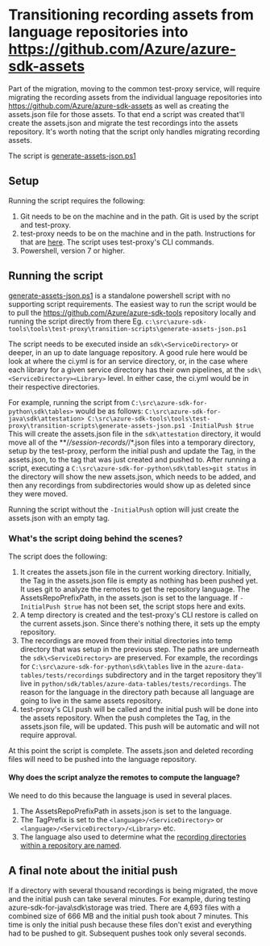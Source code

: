 # Transitioning recording assets from language repositories into <https://github.com/Azure/azure-sdk-assets>

Part of the migration, moving to the common test-proxy service, will require migrating the recording assets from the individual language repositories into <https://github.com/Azure/azure-sdk-assets> as well as creating the assets.json file for those assets. To that end a script was created that'll create the assets.json and migrate the test recordings into the assets repository. It's worth noting that the script only handles migrating recording assets.

The script is [generate-assets-json.ps1](https://github.com/Azure/azure-sdk-tools/blob/main/tools/test-proxy/transition-scripts/generate-assets-json.ps1)

## Setup

Running the script requires the following:

1. Git needs to be on the machine and in the path. Git is used by the script and test-proxy.
2. test-proxy needs to be on the machine and in the path. Instructions for that are [here](https://github.com/Azure/azure-sdk-tools/blob/main/tools/test-proxy/Azure.Sdk.Tools.TestProxy/README.md#installation). The script uses test-proxy's CLI commands.
3. Powershell, version 7 or higher.

## Running the script

[generate-assets-json.ps1](https://github.com/Azure/azure-sdk-tools/blob/main/tools/test-proxy/transition-scripts/generate-assets-json.ps1) is a standalone powershell script with no supporting script requirements. The easiest way to run the script would be to pull the <https://github.com/Azure/azure-sdk-tools> repository locally and running the script directly from there Eg. `c:\src\azure-sdk-tools\tools\test-proxy\transition-scripts\generate-assets-json.ps1`

The script needs to be executed inside an `sdk\<ServiceDirectory>` or deeper, in an up to date language repository. A good rule here would be look at where the ci.yml is for an service directory, or, in the case where each library for a given service directory has their own pipelines, at the `sdk\<ServiceDirectory><Library>` level. In either case, the ci.yml would be in their respective directories.

For example, running the script from `C:\src\azure-sdk-for-python\sdk\tables>` would be as follows:
`C:\src\azure-sdk-for-java\sdk\attestation> C:\src\azure-sdk-tools\tools\test-proxy\transition-scripts\generate-assets-json.ps1 -InitialPush $true`
This will create the assets.json file in the `sdk\attestation` directory, it would move all of the **/*/session-records/*/*.json files into a temporary directory, setup by the test-proxy, perform the initial push and update the Tag, in the assets.json, to the tag that was just created and pushed to. After running a script, executing a `C:\src\azure-sdk-for-python\sdk\tables>git status` in the directory will show the new assets.json, which needs to be added, and then any recordings from subdirectories would show up as deleted since they were moved.

Running the script without the `-InitialPush` option will just create the assets.json with an empty tag.

### What's the script doing behind the scenes?

The script does the following:

1. It creates the assets.json file in the current working directory. Initially, the Tag in the assets.json file is empty as nothing has been pushed yet. It uses git to analyze the remotes to get the repository language. The AssetsRepoPrefixPath, in the assets.json is set to the language. If `-InitialPush $true` has not been set, the script stops here and exits.
2. A temp directory is created and the test-proxy's CLI restore is called on the current assets.json. Since there's nothing there, it sets up the empty repository.
3. The recordings are moved from their initial directories into temp directory that was setup in the previous step. The paths are underneath the `sdk\<ServiceDirectory>` are preserved. For example, the recordings for `C:\src\azure-sdk-for-python\sdk\tables` live in the `azure-data-tables/tests/recordings` subdirectory and in the target repository they'll live in `python/sdk/tables/azure-data-tables/tests/recordings`. The reason for the language in the directory path because all language are going to live in the same assets repository.
4. test-proxy's CLI push will be called and the initial push will be done into the assets repository. When the push completes the Tag, in the assets.json file, will be updated. This push will be automatic and will not require approval.

At this point the script is complete. The assets.json and deleted recording files will need to be pushed into the language repository.

#### Why does the script analyze the remotes to compute the language?

We need to do this because the language is used in several places.

1. The AssetsRepoPrefixPath in assets.json is set to the language.
2. The TagPrefix is set to the `<language>/<ServiceDirectory>` or `<language>/<ServiceDirectory>/<Library>` etc.
3. The language also used to determine what the [recording directories within a repository are named](https://github.com/Azure/azure-sdk-tools/blob/main/tools/test-proxy/transition-scripts/generate-assets-json.ps1#L47).

## A final note about the initial push

If a directory with several thousand recordings is being migrated, the move and the initial push can take several minutes. For example, during testing azure-sdk-for-java\sdk\storage was tried. There are 4,693 files with a combined size of 666 MB and the initial push took about 7 minutes. This time is only the initial push because these files don't exist and everything had to be pushed to git. Subsequent pushes took only several seconds.
